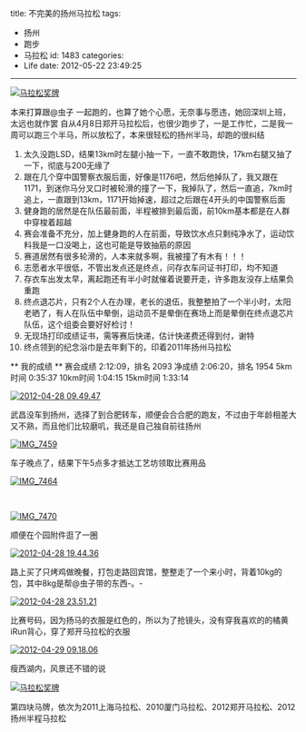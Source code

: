 title: 不完美的扬州马拉松
tags:
  - 扬州
  - 跑步
  - 马拉松
id: 1483
categories:
  - Life
date: 2012-05-22 23:49:25
---
[![马拉松奖牌](/images/2012/05/2012-05-02-16.36.18.jpg)](/images/2012/05/2012-05-02-16.36.18.jpg)

本来打算跟@虫子 一起跑的，也算了她个心愿，无奈事与愿违，她回深圳上班，太远也就作罢
自从4月8日郑开马拉松后，也很少跑步了，一是工作忙，二是我一周可以跑三个半马，所以放松了，本来很轻松的扬州半马，却跑的很纠结

1. 太久没跑LSD，结果13km时左腿小抽一下，一直不敢跑快，17km右腿又抽了一下，彻底与200无缘了
2. 跟在几个穿中国警察衣服后面，好像是1176吧，然后他掉队了，我又跟在1171，到迷你马分叉口时被轮滑的撞了一下，我掉队了，然后一直追，7km时追上，一直跟到13km，1171开始掉速，超过之后跟在4开头的中国警察后面
3. 健身跑的居然是在队伍最前面，半程被排到最后面，前10km基本都是在人群中穿梭着超越
4. 赛会准备不充分，加上健身跑的人在前面，导致饮水点只剩纯净水了，运动饮料我是一口没喝上，这也可能是导致抽筋的原因
5. 赛道居然有很多轮滑的，人本来就多啊，我被撞了有木有！！！
6. 志愿者水平很低，不管出发点还是终点，问存衣车问证书打印，均不知道
7. 存衣车出发太早，离起跑还有半小时就催着说要开走，许多跑友没存上结果负重跑
8. 终点退芯片，只有2个人在办理，老长的退伍，我整整拍了一个半小时，太阳老晒了，有人在队伍中晕倒，运动员不是晕倒在赛场上而是晕倒在终点退芯片队伍，这个组委会要好好检讨！
9. 无现场打印成绩证书，需等赛后快递，估计快递费还得到付，谢特
10. 终点领到的纪念浴巾是去年剩下的，印着2011年扬州马拉松

** 我的成绩 **
赛会成绩 2:12:09，排名 2093
净成绩 2:06:20，排名 1954
5km时间 0:35:37
10km时间 1:04:15
15km时间 1:33:14
<!--more-->
[![](/images/2012/05/2012-04-28-09.49.47.jpg "2012-04-28 09.49.47")](/images/2012/05/2012-04-28-09.49.47.jpg)

武昌没车到扬州，选择了到合肥转车，顺便会合合肥的跑友，不过由于年龄相差大又不熟，而且他们比较磨叽，我还是自己独自前往扬州

[![](/images/2012/05/IMG_7459.jpg "IMG_7459")](/images/2012/05/IMG_7459.jpg)

车子晚点了，结果下午5点多才抵达工艺坊领取比赛用品

[![](/images/2012/05/IMG_7464.jpg "IMG_7464")](/images/2012/05/IMG_7464.jpg)

&nbsp;

[![](/images/2012/05/IMG_7470.jpg "IMG_7470")](/images/2012/05/IMG_7470.jpg)

顺便在个园附件逛了一圈

[![](/images/2012/05/2012-04-28-19.44.36.jpg "2012-04-28 19.44.36")](/images/2012/05/2012-04-28-19.44.36.jpg)

路上买了只烤鸡做晚餐，打包走路回宾馆，整整走了一个来小时，背着10kg的包，其中8kg是帮@虫子带的东西-。-

[![](/images/2012/05/2012-04-28-23.51.21.jpg "2012-04-28 23.51.21")](/images/2012/05/2012-04-28-23.51.21.jpg)

比赛号码，因为扬马的衣服是红色的，所以为了抢镜头，没有穿我喜欢的的橘黄iRun背心，穿了郑开马拉松的衣服

[![](/images/2012/05/2012-04-29-09.18.06.jpg "2012-04-29 09.18.06")](/images/2012/05/2012-04-29-09.18.06.jpg)

瘦西湖内，风景还不错的说

[![马拉松奖牌](/images/2012/05/2012-05-02-16.36.18.jpg)](/images/2012/05/2012-05-02-16.36.18.jpg)

第四块马牌，依次为2011上海马拉松、2010厦门马拉松、2012郑开马拉松、2012扬州半程马拉松